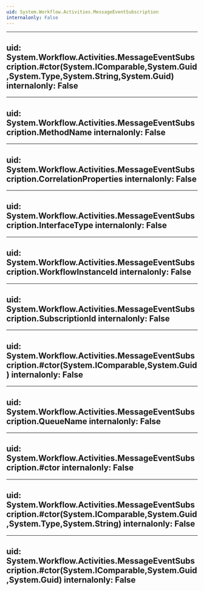 ```yaml
---
uid: System.Workflow.Activities.MessageEventSubscription
internalonly: False
---
```


---
uid: System.Workflow.Activities.MessageEventSubscription.#ctor(System.IComparable,System.Guid,System.Type,System.String,System.Guid)
internalonly: False
---

---
uid: System.Workflow.Activities.MessageEventSubscription.MethodName
internalonly: False
---

---
uid: System.Workflow.Activities.MessageEventSubscription.CorrelationProperties
internalonly: False
---

---
uid: System.Workflow.Activities.MessageEventSubscription.InterfaceType
internalonly: False
---

---
uid: System.Workflow.Activities.MessageEventSubscription.WorkflowInstanceId
internalonly: False
---

---
uid: System.Workflow.Activities.MessageEventSubscription.SubscriptionId
internalonly: False
---

---
uid: System.Workflow.Activities.MessageEventSubscription.#ctor(System.IComparable,System.Guid)
internalonly: False
---

---
uid: System.Workflow.Activities.MessageEventSubscription.QueueName
internalonly: False
---

---
uid: System.Workflow.Activities.MessageEventSubscription.#ctor
internalonly: False
---

---
uid: System.Workflow.Activities.MessageEventSubscription.#ctor(System.IComparable,System.Guid,System.Type,System.String)
internalonly: False
---

---
uid: System.Workflow.Activities.MessageEventSubscription.#ctor(System.IComparable,System.Guid,System.Guid)
internalonly: False
---
